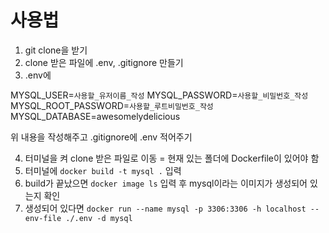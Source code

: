 # 사용법

1. git clone을 받기
2. clone 받은 파일에 .env, .gitignore 만들기
3. .env에 

MYSQL_USER=`사용할_유저이름_작성`
MYSQL_PASSWORD=`사용할_비밀번호_작성`
MYSQL_ROOT_PASSWORD=`사용할_루트비밀번호_작성`
MYSQL_DATABASE=awesomelydelicious

위 내용을 작성해주고 .gitignore에 .env 적어주기

4. 터미널을 켜 clone 받은 파일로 이동 = 현재 있는 폴더에 Dockerfile이 있어야 함
5. 터미널에 `docker build -t mysql .` 입력
6. build가 끝났으면 `docker image ls` 입력 후 mysql이라는 이미지가 생성되어 있는지 확인
7. 생성되어 있다면 `docker run --name mysql -p 3306:3306 -h localhost --env-file ./.env -d mysql`
